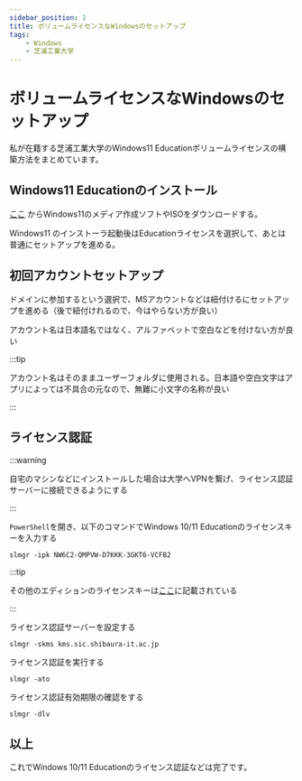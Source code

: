 ```yaml
---
sidebar_position: 1
title: ボリュームライセンスなWindowsのセットアップ
tags:
    - Windows
    - 芝浦工業大学
---
```


# ボリュームライセンスなWindowsのセットアップ

私が在籍する芝浦工業大学のWindows11 Educationボリュームライセンスの構築方法をまとめています。

## Windows11 Educationのインストール

[ここ](https://www.microsoft.com/ja-jp/software-download/windows11)
からWindows11のメディア作成ソフトやISOをダウンロードする。

Windows11 のインストーラ起動後はEducationライセンスを選択して、あとは普通にセットアップを進める。

## 初回アカウントセットアップ

ドメインに参加するという選択で、MSアカウントなどは紐付けるにセットアップを進める（後で紐付けれるので、今はやらない方が良い）

アカウント名は日本語名ではなく、アルファベットで空白などを付けない方が良い

:::tip

アカウント名はそのままユーザーフォルダに使用される。日本語や空白文字はアプリによっては不具合の元なので、無難に小文字の名称が良い

:::

## ライセンス認証

:::warning

自宅のマシンなどにインストールした場合は大学へVPNを繋げ、ライセンス認証サーバーに接続できるようにする

:::

`PowerShell`を開き、以下のコマンドでWindows 10/11 Educationのライセンスキーを入力する

```
slmgr -ipk NW6C2-QMPVW-D7KKK-3GKT6-VCFB2
```

:::tip

その他のエディションのライセンスキーは[ここ](https://learn.microsoft.com/ja-jp/windows-server/get-started/kms-client-activation-keys)に記載されている

:::

ライセンス認証サーバーを設定する

```
slmgr -skms kms.sic.shibaura-it.ac.jp
```

ライセンス認証を実行する

```
slmgr -ato
```

ライセンス認証有効期限の確認をする

```
slmgr -dlv
```

## 以上

これでWindows 10/11 Educationのライセンス認証などは完了です。

